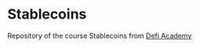 # Stablecoins

Repository of the course Stablecoins from [Defi Academy](https://www.defi-academy.com)
